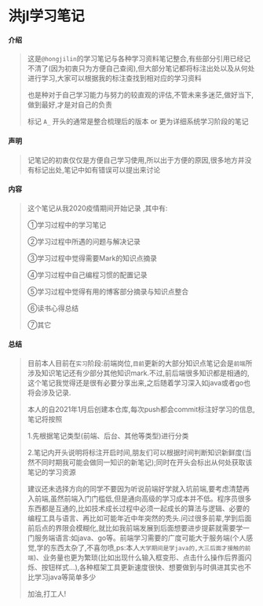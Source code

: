 # 洪jl学习笔记

#### 介绍
> 这是`@hongjilin`的学习笔记与各种学习资料笔记整合,有些部分引用已经记不清了(因为初衷只为方便自己查阅),但大部分笔记都将标注出处以及从何处进行学习,大家可以根据我的标注查找到相对应的学习资料
>
> 也是种对于自己学习能力与努力的较直观的评估,不管未来多迷茫,做好当下,做到最好,才是对自己的负责
>
> 标记 `A_` 开头的通常是整合梳理后的版本 or 更为详细系统学习阶段的笔记


#### 声明
> 记笔记的初衷仅仅是方便自己学习使用,所以出于方便的原因,很多地方并没有标记出处,笔记中如有错误可以提出来讨论

#### 内容
> 这个笔记从我2020疫情期间开始记录 ,其中有:
>
> ①学习过程中的学习笔记
>
> ②学习过程中所遇的问题与解决记录
>
> ③学习过程中觉得需要Mark的知识点摘录
>
> ④学习过程中自己编程习惯的配置记录
>
> ⑤学习过程中觉得有用的博客部分摘录与知识点整合
>
> ⑥读书心得总结
>
> ⑦其它

#### 总结
> 目前本人目前在`实习`阶段:前端岗位,`目前`更新的大部分知识点笔记会是`前端`所涉及知识笔记还有少部分其他知识mark.不过,前后端很多知识都是相通的,这个笔记我觉得还是很有必要分享出来,之后随着学习深入如java或者go也将会涉及记录.
>
> 本人的自2021年1月后创建本仓库,每次push都会commit标注好学习的信息,笔记将按照
>
>1.先根据笔记类型(前端、后台、其他等类型)进行分类 
>
>2.笔记内开头说明将标注开启时间,朋友们可以根据时间判断知识新鲜度(当然不同时期我可能会做同一知识的新笔记);同时在开头会标出从何处获取该笔记的学习资源
>
> 建议还未选择方向的同学不要因为听说前端好学就入坑前端,要考虑清楚再入前端,虽然前端入门门槛低,但是通向高级的学习成本并不低。程序员很多东西都是互通的,比如技术成长过程中必须一起成长的算法与逻辑、必要的编程工具与语言、再比如可能年近中年突然的秃头.问过很多前辈,学到后面前后点的界限会模糊化,就比如我前端发展到后面想要进步提薪就需要学一门服务端语言:如java、go等。前端学习需要的广度可能大于服务端(个人感觉,学的东西太杂了,不喜勿喷,ps:本人`大学期间是学java的,大三后面才接触的前端`)、业务量也更为繁琐(比如出现什么输入框变形、点击什么操作后界面闪烁、按钮样式...),各种框架工具更新速度很快、想要做到与时俱进其实也不比学习java等简单多少
>
> 加油,打工人!
